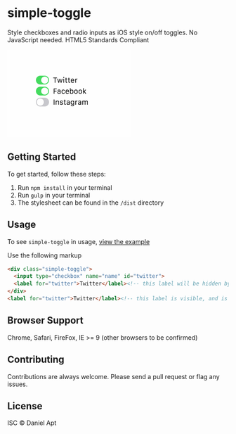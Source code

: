 # simple-toggle

Style checkboxes and radio inputs as iOS style on/off toggles.
No JavaScript needed.
HTML5 Standards Compliant

![Example of toggle in use](/images/toggle.gif)

## Getting Started

To get started, follow these steps:

1. Run `npm install` in your terminal
2. Run `gulp` in your terminal
3. The stylesheet can be found in the `/dist` directory

## Usage
To see `simple-toggle` in usage, [view the example](http://danielapt.github.io/simple-toggle/#example)

Use the following markup
```html
<div class="simple-toggle">
  <input type="checkbox" name="name" id="twitter">
  <label for="twitter">Twitter</label><!-- this label will be hidden by the css -->
</div>
<label for="twitter">Twitter</label><!-- this label is visible, and is optional -->
```


## Browser Support
Chrome, Safari, FireFox, IE >= 9 (other browsers to be confirmed)

## Contributing

Contributions are always welcome. Please send a pull request or flag any issues.

## License
ISC &copy; Daniel Apt
